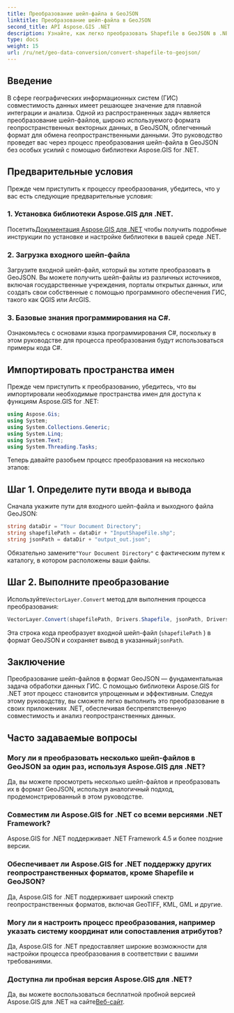 ```yaml
---
title: Преобразование шейп-файла в GeoJSON
linktitle: Преобразование шейп-файла в GeoJSON
second_title: API Aspose.GIS .NET
description: Узнайте, как легко преобразовать Shapefile в GeoJSON в .NET с помощью Aspose.GIS. Следуйте нашему пошаговому руководству, чтобы обеспечить бесперебойную совместимость данных.
type: docs
weight: 15
url: /ru/net/geo-data-conversion/convert-shapefile-to-geojson/
---
```

## Введение
В сфере географических информационных систем (ГИС) совместимость данных имеет решающее значение для плавной интеграции и анализа. Одной из распространенных задач является преобразование шейп-файлов, широко используемого формата геопространственных векторных данных, в GeoJSON, облегченный формат для обмена геопространственными данными. Это руководство проведет вас через процесс преобразования шейп-файла в GeoJSON без особых усилий с помощью библиотеки Aspose.GIS for .NET.
## Предварительные условия
Прежде чем приступить к процессу преобразования, убедитесь, что у вас есть следующие предварительные условия:
### 1. Установка библиотеки Aspose.GIS для .NET.
 Посетить[Документация Aspose.GIS для .NET](https://reference.aspose.com/gis/net/) чтобы получить подробные инструкции по установке и настройке библиотеки в вашей среде .NET.
### 2. Загрузка входного шейп-файла
Загрузите входной шейп-файл, который вы хотите преобразовать в GeoJSON. Вы можете получить шейп-файлы из различных источников, включая государственные учреждения, порталы открытых данных, или создать свои собственные с помощью программного обеспечения ГИС, такого как QGIS или ArcGIS.
### 3. Базовые знания программирования на C#.
Ознакомьтесь с основами языка программирования C#, поскольку в этом руководстве для процесса преобразования будут использоваться примеры кода C#.

## Импортировать пространства имен
Прежде чем приступить к преобразованию, убедитесь, что вы импортировали необходимые пространства имен для доступа к функциям Aspose.GIS for .NET:
```csharp
using Aspose.Gis;
using System;
using System.Collections.Generic;
using System.Linq;
using System.Text;
using System.Threading.Tasks;
```

Теперь давайте разобьем процесс преобразования на несколько этапов:
## Шаг 1. Определите пути ввода и вывода
Сначала укажите пути для входного шейп-файла и выходного файла GeoJSON:
```csharp
string dataDir = "Your Document Directory";
string shapefilePath = dataDir + "InputShapeFile.shp";
string jsonPath = dataDir + "output_out.json";
```
 Обязательно замените`"Your Document Directory"` с фактическим путем к каталогу, в котором расположены ваши файлы.
## Шаг 2. Выполните преобразование
 Используйте`VectorLayer.Convert` метод для выполнения процесса преобразования:
```csharp
VectorLayer.Convert(shapefilePath, Drivers.Shapefile, jsonPath, Drivers.GeoJson);
```
Эта строка кода преобразует входной шейп-файл (`shapefilePath` ) в формат GeoJSON и сохраняет вывод в указанный`jsonPath`.

## Заключение
Преобразование шейп-файлов в формат GeoJSON — фундаментальная задача обработки данных ГИС. С помощью библиотеки Aspose.GIS for .NET этот процесс становится упрощенным и эффективным. Следуя этому руководству, вы сможете легко выполнить это преобразование в своих приложениях .NET, обеспечивая беспрепятственную совместимость и анализ геопространственных данных.
## Часто задаваемые вопросы
### Могу ли я преобразовать несколько шейп-файлов в GeoJSON за один раз, используя Aspose.GIS для .NET?
Да, вы можете просмотреть несколько шейп-файлов и преобразовать их в формат GeoJSON, используя аналогичный подход, продемонстрированный в этом руководстве.
### Совместим ли Aspose.GIS for .NET со всеми версиями .NET Framework?
Aspose.GIS for .NET поддерживает .NET Framework 4.5 и более поздние версии.
### Обеспечивает ли Aspose.GIS for .NET поддержку других геопространственных форматов, кроме Shapefile и GeoJSON?
Да, Aspose.GIS for .NET поддерживает широкий спектр геопространственных форматов, включая GeoTIFF, KML, GML и другие.
### Могу ли я настроить процесс преобразования, например указать систему координат или сопоставления атрибутов?
Да, Aspose.GIS for .NET предоставляет широкие возможности для настройки процесса преобразования в соответствии с вашими требованиями.
### Доступна ли пробная версия Aspose.GIS для .NET?
 Да, вы можете воспользоваться бесплатной пробной версией Aspose.GIS для .NET на сайте[Веб-сайт](https://releases.aspose.com/).